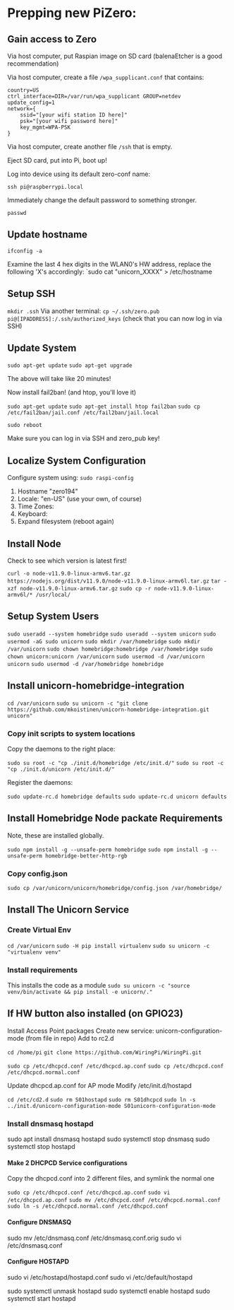 # Prepping new PiZero:

## Gain access to Zero
Via host computer, put Raspian image on SD card (balenaEtcher is a good recommendation)

Via host computer, create a file `/wpa_supplicant.conf` that contains:

```
country=US
ctrl_interface=DIR=/var/run/wpa_supplicant GROUP=netdev
update_config=1
network={
    ssid="[your wifi station ID here]"
    psk="[your wifi password here]"
    key_mgmt=WPA-PSK
}
```

Via host computer, create another file `/ssh` that is empty.

Eject SD card, put into Pi, boot up!

Log into device using its default zero-conf name:

`ssh pi@raspberrypi.local`

Immediately change the default password to something stronger.

`passwd`

## Update hostname
`ifconfig -a`

Examine the last 4 hex digits in the WLAN0's HW address, replace the following
'X's accordingly:
`sudo cat "unicorn_XXXX" > /etc/hostname


## Setup SSH

`mkdir .ssh`
Via another terminal: `cp ~/.ssh/zero.pub pi@[IPADDRESS]:/.ssh/authorized_keys` (check that you can now log in via SSH)


## Update System
`sudo apt-get update`
`sudo apt-get upgrade`

The above will take like 20 minutes!

Now install fail2ban! (and htop, you'll love it)

`sudo apt-get update`
`sudo apt-get install htop fail2ban`
`sudo cp /etc/fail2ban/jail.conf /etc/fail2ban/jail.local`

`sudo reboot`

Make sure you can log in via SSH and zero_pub key!

## Localize System Configuration

Configure system using: `sudo raspi-config`

1. Hostname "zero194"
2. Locale: "en-US" (use your own, of course)
3. Time Zones:
4. Keyboard:
5. Expand filesystem (reboot again)


## Install Node
Check to see which version is latest first!

`curl -o node-v11.9.0-linux-armv6.tar.gz https://nodejs.org/dist/v11.9.0/node-v11.9.0-linux-armv6l.tar.gz`
`tar -xzf node-v11.9.0-linux-armv6.tar.gz`
`sudo cp -r node-v11.9.0-linux-armv6l/* /usr/local/`

## Setup System Users
`sudo useradd --system homebridge`
`sudo useradd --system unicorn`
`sudo usermod -aG sudo unicorn`
`sudo mkdir /var/homebridge`
`sudo mkdir /var/unicorn`
`sudo chown homebridge:homebridge /var/homebridge`
`sudo chown unicorn:unicorn /var/unicorn`
`sudo usermod -d /var/unicorn unicorn`
`sudo usermod -d /var/homebridge homebridge`

## Install unicorn-homebridge-integration
`cd /var/unicorn`
`sudo su unicorn -c "git clone https://github.com/mkoistinen/unicorn-homebridge-integration.git unicorn"`

### Copy init scripts to system locations
Copy the daemons to the right place:

`sudo su root -c "cp ./init.d/homebridge /etc/init.d/"`
`sudo su root -c "cp ./init.d/unicorn /etc/init.d/"`

Register the daemons:

`sudo update-rc.d homebridge defaults`
`sudo update-rc.d unicorn defaults`

## Install Homebridge Node packate Requirements

Note, these are installed globally.

`sudo npm install -g --unsafe-perm homebridge`
`sudo npm install -g --unsafe-perm homebridge-better-http-rgb`

### Copy config.json
`sudo cp /var/unicorn/unicorn/homebridge/config.json /var/homebridge/`


## Install The Unicorn Service

### Create Virtual Env
`cd /var/unicorn`
`sudo -H pip install virtualenv`
`sudo su unicorn -c "virtualenv venv"`

### Install requirements
This installs the code as a module
`sudo su unicorn -c "source venv/bin/activate && pip install -e unicorn/."`


## If HW button also installed (on GPIO23)

Install Access Point packages
Create new service: unicorn-configuration-mode (from file in repo)
Add to rc2.d

`cd /home/pi`
`git clone https://github.com/WiringPi/WiringPi.git`

`sudo cp /etc/dhcpcd.conf /etc/dhcpcd.ap.conf`
`sudo cp /etc/dhcpcd.conf /etc/dhcpcd.normal.conf`

Update dhcpcd.ap.conf for AP mode
Modify /etc/init.d/hostapd

`cd /etc/cd2.d`
`sudo rm S01hostapd`
`sudo rm S01dhcpcd`
`sudo ln -s ../init.d/unicorn-configuration-mode S01unicorn-configuration-mode`


### Install dnsmasq hostapd
sudo apt install dnsmasq hostapd
sudo systemctl stop dnsmasq
sudo systemctl stop hostapd

#### Make 2 DHCPCD Service configurations

Copy the dhcpcd.conf into 2 different files, and symlink the normal one

`sudo cp /etc/dhcpcd.conf /etc/dhcpcd.ap.conf`
`sudo vi /etc/dhcpcd.ap.conf`
`sudo mv /etc/dhcpcd.conf /etc/dhcpcd.normal.conf`
`sudo ln -s /etc/dhcpcd.normal.conf /etc/dhcpcd.conf`

#### Configure DNSMASQ
sudo mv /etc/dnsmasq.conf /etc/dnsmasq.conf.orig
sudo vi /etc/dnsmasq.conf

#### Configure HOSTAPD
sudo vi /etc/hostapd/hostapd.conf
sudo vi /etc/default/hostapd

sudo systemctl unmask hostapd
sudo systemctl enable hostapd
sudo systemctl start hostapd
